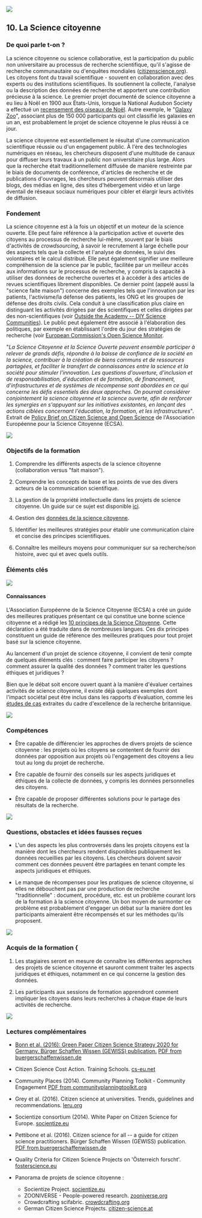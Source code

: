 ![](/Images/Icons/world.png)
## 10. La Science citoyenne 

### De quoi parle t-on ? 
La science citoyenne ou science collaborative, est la participation du public non universitaire au processus de recherche scientifique, qu'il s'agisse de recherche communautaire ou d'enquêtes mondiales ([citizenscience.org](https://www.citizenscience.org/)). Les citoyens font du travail scientifique - souvent en collaboration avec des experts ou des institutions scientifiques. Ils soutiennent la collecte, l'analyse ou la description des données de recherche et apportent une contribution précieuse à la science. Le premier projet documenté de science citoyenne a eu lieu à Noël en 1900 aux États-Unis, lorsque la National Audubon Society a effectué un [recensement des oiseaux de Noël](https://www.audubon.org/conservation/science/christmas-bird-count). Autre exemple, le "[Galaxy Zoo](https://www.zooniverse.org/projects/zookeeper/galaxy-zoo/)", associant plus de 150 000 participants qui ont classifié les galaxies en un an, est probablement le projet de science citoyenne le plus réussi à ce jour.

La science citoyenne est essentiellement le résultat d'une communication scientifique réussie ou d'un engagement public. À l'ère des technologies numériques en réseau, les chercheurs disposent d'une multitude de canaux pour diffuser leurs travaux à un public non universitaire plus large. Alors que la recherche était traditionnellement diffusée de manière restreinte par le biais de documents de conférence, d'articles de recherche et de publications d'ouvrages, les chercheurs peuvent désormais utiliser des blogs, des médias en ligne, des sites d'hébergement vidéo et un large éventail de réseaux sociaux numériques pour cibler et élargir leurs activités de diffusion.

### Fondement 

La science citoyenne est à la fois un objectif et un moteur de la science ouverte. Elle peut faire référence à la participation active et ouverte des citoyens au processus de recherche lui-même, souvent par le biais d'activités de *crowdsourcing*, à savoir le recrutement à large échelle pour des aspects tels que la collecte et l'analyse de données, le suivi des volontaires et le calcul distribué. Elle peut également signifier une meilleure compréhension de la science par le public, facilitée par un meilleur accès aux informations sur le processus de recherche, y compris la capacité à utiliser des données de recherche ouvertes et à accéder à des articles de revues scientifiques librement disponibles. Ce dernier point (appelé aussi la "science faite maison") concerne des exemples tels que l'innovation par les patients, l'activisme/la défense des patients, les ONG et les groupes de défense des droits civils. Cela conduit à une classification plus claire en distinguant les activités dirigées par des scientifiques et celles dirigées par des non-scientifiques (voir [Outside the Academy -- DIY Science Communities](https://speakerdeck.com/lu_cyp/outside-the-academy-diy-science-communities)). Le public peut également être associé à l'élaboration des politiques, par exemple en établissant l'ordre du jour des stratégies de recherche (voir [European Commission's Open Science Monitor](https://ec.europa.eu/research/openscience/index.cfm?pg=citizen&section=monitor).

"_*La Science Citoyenne et la Science Ouverte peuvent ensemble participer à relever de grands défis, répondre à la baisse de confiance de la société en la science, contribuer à la création de biens communs et de ressources partagées, et faciliter le transfert de connaissances entre la science et la société pour stimuler l'innovation. Les questions d'ouverture, d'inclusion et de responsabilisation, d'éducation et de formation, de financement, d'infrastructures et de systèmes de récompense sont abordées en ce qui concerne les défis essentiels des deux approches. On pourrait considérer conjointement la science citoyenne et la science ouverte, afin de renforcer les synergies en s'appuyant sur les initiatives existantes, en lançant des actions ciblées concernant l'éducation, la* *formation, et les infrastructures*_". Extrait de [Policy Brief on Citizen Science and Open Science](https://ecsa.citizen-science.net/sites/default/files/ditos-policybrief3-20180208-citizen_science_and_open_science_synergies_and_future_areas_of_work.pdf) de l'Association Européenne pour la Science Citoyenne (ECSA).

![](/Images/Icons/finish.png)

### Objectifs de la formation 

1.  Comprendre les différents aspects de la science citoyenne (collaboration versus "fait maison").

2.  Comprendre les concepts de base et les points de vue des divers acteurs de la communication scientifique.

3.  La gestion de la propriété intellectuelle dans les projets de science citoyenne. Un guide sur ce sujet est disponible [ici](https://www.wilsoncenter.org/sites/default/files/research_brief_guide_for_researchers.pdf).

4.  Gestion des [données de la science citoyenne](http://www.ukeof.org.uk/documents/DataAdviceNote2.pdf).

5.  Identifier les meilleures stratégies pour établir une communication claire et concise des principes scientifiques.

6.  Connaître les meilleurs moyens pour communiquer sur sa recherche/son histoire, avec qui et avec quels outils.

### Éléments clés 

![](/Images/Icons/brain.png)

#### Connaissances

L'Association Européenne de la Science Citoyenne (ECSA) a créé un guide des meilleures pratiques présentant ce qui constitue une bonne science citoyenne et a rédigé les [10 principes de la Science Citoyenne](https://ecsa.citizen-science.net/engage-us/10-principles-citizen-science). Cette déclaration a été traduite dans de nombreuses langues. Ces dix principes constituent un guide de référence des meilleures pratiques pour tout projet basé sur la science citoyenne.

Au lancement d'un projet de science citoyenne, il convient de tenir compte de quelques éléments clés : comment faire participer les citoyens ? comment assurer la qualité des données ? comment traiter les questions éthiques et juridiques ?

Bien que le débat soit encore ouvert quant à la manière d'évaluer certaines activités de science citoyenne, il existe déjà quelques exemples dont l'impact sociétal peut être inclus dans les rapports d'évaluation, comme les [études de cas](http://impact.ref.ac.uk/CaseStudies/Results.aspx?val=%22Citizen+Science%22) extraites du cadre d'excellence de la recherche britannique.

![](/Images/Icons/gears.png)

### Compétences 

* Être capable de différencier les approches de divers projets de science citoyenne : les projets où les citoyens se contentent de fournir des données par opposition aux projets où l'engagement des citoyens a lieu tout au long du projet de recherche.

* Être capable de fournir des conseils sur les aspects juridiques et éthiques de la collecte de données, y compris les données personnelles des citoyens.

* Être capable de proposer différentes solutions pour le partage des résultats de la recherche.

![](/Images/Icons/questions.png)

### Questions, obstacles et idées fausses reçues 

* L'un des aspects les plus controversés dans les projets citoyens est la manière dont les chercheurs rendent disponibles publiquement les données recueillies par les citoyens. Les chercheurs doivent savoir comment ces données peuvent être partagées en tenant compte les aspects juridiques et éthiques.

* Le manque de récompenses pour les pratiques de science citoyenne, si elles ne débouchent pas par une production de recherche "traditionnelle" : document, procédure, etc. est un problème courant lors de la formation à la science citoyenne. Un bon moyen de surmonter ce problème est probablement d'engager un débat sur la manière dont les participants aimeraient être récompensés et sur les méthodes qu'ils proposent.

![](/Images/Icons/output.png)

### Acquis de la formation {

1.  Les stagiaires seront en mesure de connaître les différentes approches des projets de science citoyenne et sauront comment traiter les aspects juridiques et éthiques, notamment en ce qui concerne la gestion des données.

2.  Les participants aux sessions de formation apprendront comment impliquer les citoyens dans leurs recherches à chaque étape de leurs activités de recherche.

![](/Images/Icons/magnifying_glass.png)

### Lectures complémentaires 

* [Bonn et al. (2016): Green Paper Citizen Science Strategy 2020 for Germany. Bürger Schaffen Wissen (GEWISS) publication.](http://www.buergerschaffenwissen.de/sites/default/files/grid/2017/11/21/gewiss_cs_strategy_englisch_0.pdf) [PDF from buergerschaffenwissen.de](http://www.buergerschaffenwissen.de/sites/default/files/grid/2017/11/21/gewiss_cs_strategy_englisch_0.pdf)


* Citizen Science Cost Action. Training Schools. [cs-eu.net](https://www.cs-eu.net/training-schools)


* Community Places (2014). Community Planning Toolkit - Community Engagement [PDF from communityplanningtoolkit.org](https://www.communityplanningtoolkit.org/sites/default/files/Engagement.pdf)


* Grey et al. (2016). Citizen science at universities. Trends, guidelines and recommendations. [leru.org](https://www.leru.org/publications/citizen-science-at-universities-trends-guidelines-and-recommendations)


* Socientize consortium (2014). White Paper on Citizen Science for Europe. [socientize.eu](http://www.socientize.eu/sites/default/files/white-paper_0.pdf)


* Pettibone et al. (2016). Citizen science for all -- a guide for citizen science practitioners. Bürger Schaffen Wissen (GEWISS) publication. [PDF from buergerschaffenwissen.de](http://www.buergerschaffenwissen.de/sites/default/files/grid/2017/11/20/handreichunga5_engl_web.pdf)


* Quality Criteria for Citizen Science Projects on 'Österreich forscht'. [fosterscience.eu](https://www.fosteropenscience.eu/content/quality-criteria-citizen-science-projects-osterreich-forscht)

* Panorama de projets de science citoyenne :
  * Socientize Project. [socientize.eu](http://socientize.eu/)
  * ZOONIVERSE - People-powered research. [zooniverse.org](https://www.zooniverse.org/projects)
  * Crowdcrafting scifabric. [crowdcrafting.org](https://crowdcrafting.org/)
  * German Citizen Science Projects. [citizen-science.at](https://www.citizen-science.at/)